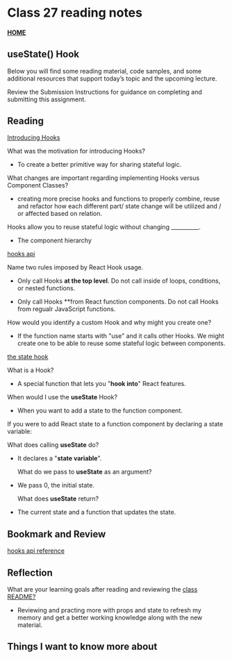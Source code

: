 # Class 27 reading notes

#### [HOME](https://cesarderio.github.io/reading-notes/)

## **useState()** Hook

Below you will find some reading material, code samples, and some additional resources that support today’s topic and the upcoming lecture.

Review the Submission Instructions for guidance on completing and submitting this assignment.

## Reading

[Introducing Hooks](https://reactjs.org/docs/hooks-intro.html#motivation)

What was the motivation for introducing Hooks?

* To create a better primitive way for sharing stateful logic.

What changes are important regarding implementing Hooks versus Component Classes?

* creating more precise hooks and functions to properly combine, reuse and refactor how each different part/ state change will be utilized and / or affected based on relation.

Hooks allow you to reuse stateful logic without changing __________.

* The component hierarchy

[hooks api](https://reactjs.org/docs/hooks-overview.html)

Name two rules imposed by React Hook usage.

* Only call Hooks **at the top level**. Do not call inside of loops, conditions, or nested functions.

* Only call Hooks **from React function components. Do not call Hooks from regualr JavaScript functions.

How would you identify a custom Hook and why might you create one?

* If the function name starts with "use" and it calls other Hooks. We might create one to be able to reuse some stateful logic between components.

[the state hook](https://reactjs.org/docs/hooks-state.html)

What is a Hook?

* A special function that lets you "**hook into**" React features.

When would I use the **useState** Hook?

* When you want to add a state to the function component.

If you were to add React state to a function component by declaring a state variable:

  What does calling **useState** do?

* It declares a "**state variable**". 

  What do we pass to **useState** as an argument?

* We pass 0, the initial state.

  What does **useState** return?

* The current state and a function that updates the state.

## Bookmark and Review

[hooks api reference](https://reactjs.org/docs/hooks-reference.html)

## Reflection

What are your learning goals after reading and reviewing the [class README?](https://codefellows.github.io/code-401-javascript-guide/curriculum/class-06/)

* Reviewing and practing more with props and state to refresh my memory and get a better working knowledge along with the new material.

## Things I want to know more about
